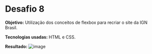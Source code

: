 <h1>Desafio 8</h1>

<b>Objetivo:</b> Utilização dos conceitos de flexbox para recriar o site da IGN Brasil. 

<b>Tecnologias usadas:</b> HTML e CSS.

<b>Resultado:</b>
![image](https://github.com/emanuellisntos/Kick-Modulos1e2/assets/99870160/36de68b1-2251-4dd6-a9ea-158fb090bb81)
